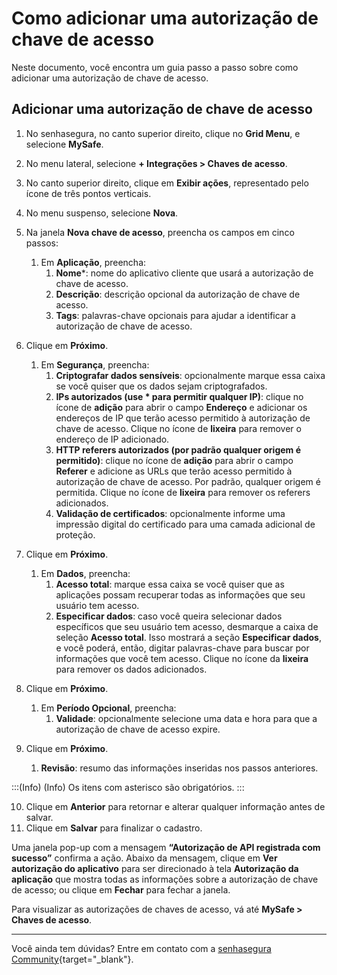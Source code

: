 # Como adicionar uma autorização de chave de acesso

Neste documento, você encontra um guia passo a passo sobre como adicionar uma autorização de chave de acesso.

## Adicionar uma autorização de chave de acesso

1. No senhasegura, no canto superior direito, clique no **Grid Menu**, e selecione **MySafe**.
2. No menu lateral, selecione **+ Integrações > Chaves de acesso**.
3. No canto superior direito, clique em **Exibir ações**, representado pelo ícone de três pontos verticais.
4. No menu suspenso, selecione **Nova**.
5. Na janela **Nova chave de acesso**, preencha os campos em cinco passos:
    1. Em **Aplicação**, preencha:
        1. **Nome***: nome do aplicativo cliente que usará a autorização de chave de acesso.
        2. **Descrição**: descrição opcional da autorização de chave de acesso.
        3. **Tags**: palavras-chave opcionais para ajudar a identificar a autorização de chave de acesso.


6. Clique em **Próximo**.
    1. Em **Segurança**, preencha:
        1. **Criptografar dados sensíveis**: opcionalmente marque essa caixa se você quiser que os dados sejam criptografados.
        2. **IPs autorizados (use * para permitir qualquer IP)**: clique no ícone de **adição** para abrir o campo **Endereço** e adicionar os endereços de IP que terão acesso permitido à autorização de chave de acesso. Clique no ícone de **lixeira** para remover o endereço de IP adicionado.
        3. **HTTP referers autorizados (por padrão qualquer origem é permitido)**: clique no ícone de **adição** para abrir o campo **Referer** e adicione as URLs que terão acesso permitido à autorização de chave de acesso. Por padrão, qualquer origem é permitida. Clique no ícone de **lixeira** para remover os referers adicionados. 
        4. **Validação de certificados**: opcionalmente informe uma impressão digital do certificado para uma camada adicional de proteção.

7. Clique em **Próximo**.
    1. Em **Dados**, preencha:
        1. **Acesso total**: marque essa caixa se você quiser que as aplicações possam recuperar todas as informações que seu usuário tem acesso.
        2. **Especificar dados**: caso você queira selecionar dados específicos que seu usuário tem acesso, desmarque a caixa de seleção **Acesso total**. Isso mostrará a seção **Especificar dados**, e você poderá, então, digitar palavras-chave para buscar por informações que você tem acesso. Clique no ícone da **lixeira** para remover os dados adicionados.


8. Clique em **Próximo**.
    1. Em **Período Opcional**, preencha:
        1. **Validade**: opcionalmente selecione uma data e hora para que a autorização de chave de acesso expire.
9. Clique em **Próximo**.
    1. **Revisão**: resumo das informações inseridas nos passos anteriores.

:::(Info) (Info)
Os itens com asterisco são obrigatórios.
:::

10. Clique em **Anterior** para retornar e alterar qualquer informação antes de salvar.
11. Clique em **Salvar** para finalizar o cadastro.

Uma janela pop-up com a mensagem **“Autorização de API registrada com sucesso”** confirma a ação. Abaixo da mensagem, clique em **Ver autorização do aplicativo** para ser direcionado à tela **Autorização da aplicação** que mostra todas as informações sobre a autorização de chave de acesso; ou clique em **Fechar** para fechar a janela.


Para visualizar as autorizações de chaves de acesso, vá até **MySafe > Chaves de acesso**.


***

Você ainda tem dúvidas? Entre em contato com a [senhasegura Community](https://community.senhasegura.io/){target="_blank"}.